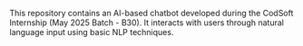 This repository contains an AI-based chatbot developed during the CodSoft Internship (May 2025 Batch - B30). It interacts with users through natural language input using basic NLP techniques.
